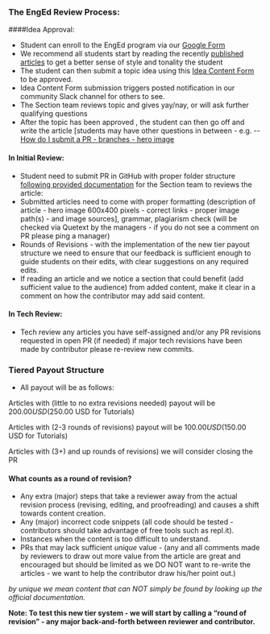 ### The EngEd Review Process:
####Idea Approval:
- Student can enroll to the EngEd program via our [Google Form](https://docs.google.com/forms/d/e/1FAIpQLSfTbj3kqvEJEb5RLjqJurfbHa8ckzQx0CjRzaizblue9ZOK5A/viewform?usp=sf_link)
- We recommend all students start by reading the recently [published articles](/engineering-education/) to get a better sense of style and tonality the student
- The student can then submit a topic idea using this [Idea Content Form](https://docs.google.com/forms/d/e/1FAIpQLSefSiWF5mK8tt-V8sJa2LaqQbFoInEXBJO2GKESD7ycgBxU0A/viewform?usp=sf_link) to be approved.
- Idea Content Form submission triggers posted notification in our community Slack channel for others to see.
- The Section team reviews topic and gives yay/nay, or will ask further qualifying questions
- After the topic has been approved , the student can then go off and write the article [students may have other questions in between - e.g. -- [How do I submit a PR - branches - hero image](/engineering-education/blob/master/CONTRIBUTING.md)

#### In Initial Review:
- Student need to submit PR in GitHub with proper folder structure [following provided documentation](/engineering-education/blob/master/UPLOAD_INSTRUCTIONS.md) for the Section team to reviews the article:
- Submitted articles need to come with proper formatting (description of article - hero image 600x400 pixels - correct links - proper image path(s) - and image sources], grammar, plagiarism check (will be checked via Quetext by the managers - if you do not see a comment on PR please ping a manager)
- Rounds of Revisions - with the implementation of the new tier payout structure we need to ensure that our feedback is sufficient enough to guide students on their edits, with clear suggestions on any required edits.
- If reading an article and we notice a section that could benefit (add sufficient value to the audience) from added content, make it clear in a comment on how the contributor may add said content.

#### In Tech Review:
- Tech review any articles you have self-assigned and/or any PR revisions requested in open PR (if needed) if major tech revisions have been made by contributor please re-review new commits.

### Tiered Payout Structure
- All payout will be as follows:

Articles with (little to no extra revisions needed) payout will be $200.00 USD ($250.00 USD for Tutorials)

Articles with (2-3 rounds of revisions) payout will be $100.00 USD ($150.00 USD for Tutorials)

Articles with (3+) and up rounds of revisions) we will consider closing the PR

#### What counts as a round of revision?
- Any extra (major) steps that take a reviewer away from the actual revision process (revising, editing, and proofreading) and causes a shift towards content creation.
- Any (major) incorrect code snippets (all code should be tested - contributors should take advantage of free tools such as repl.it).
- Instances when the content is too difficult to understand.
- PRs that may lack sufficient *unique* value - (any and all comments made by reviewers to draw out more value from the article are great and encouraged but should be limited as we DO NOT want to re-write the articles - we want to help the contributor draw his/her point out.)

*by unique we mean content that can NOT simply be found by looking up the official documentation.*

**Note: To test this new tier system - we will start by calling a “round of revision” - any major back-and-forth between reviewer and contributor.**

